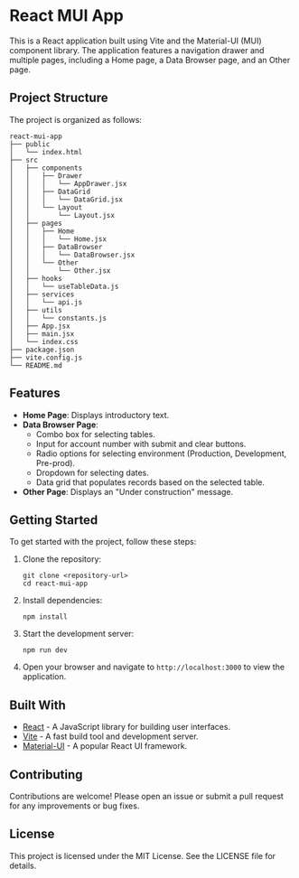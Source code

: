 # React MUI App

This is a React application built using Vite and the Material-UI (MUI) component library. The application features a navigation drawer and multiple pages, including a Home page, a Data Browser page, and an Other page.

## Project Structure

The project is organized as follows:

```
react-mui-app
├── public
│   └── index.html
├── src
│   ├── components
│   │   ├── Drawer
│   │   │   └── AppDrawer.jsx
│   │   ├── DataGrid
│   │   │   └── DataGrid.jsx
│   │   └── Layout
│   │       └── Layout.jsx
│   ├── pages
│   │   ├── Home
│   │   │   └── Home.jsx
│   │   ├── DataBrowser
│   │   │   └── DataBrowser.jsx
│   │   └── Other
│   │       └── Other.jsx
│   ├── hooks
│   │   └── useTableData.js
│   ├── services
│   │   └── api.js
│   ├── utils
│   │   └── constants.js
│   ├── App.jsx
│   ├── main.jsx
│   └── index.css
├── package.json
├── vite.config.js
└── README.md
```

## Features

- **Home Page**: Displays introductory text.
- **Data Browser Page**: 
  - Combo box for selecting tables.
  - Input for account number with submit and clear buttons.
  - Radio options for selecting environment (Production, Development, Pre-prod).
  - Dropdown for selecting dates.
  - Data grid that populates records based on the selected table.
- **Other Page**: Displays an "Under construction" message.

## Getting Started

To get started with the project, follow these steps:

1. Clone the repository:
   ```
   git clone <repository-url>
   cd react-mui-app
   ```

2. Install dependencies:
   ```
   npm install
   ```

3. Start the development server:
   ```
   npm run dev
   ```

4. Open your browser and navigate to `http://localhost:3000` to view the application.

## Built With

- [React](https://reactjs.org/) - A JavaScript library for building user interfaces.
- [Vite](https://vitejs.dev/) - A fast build tool and development server.
- [Material-UI](https://mui.com/) - A popular React UI framework.

## Contributing

Contributions are welcome! Please open an issue or submit a pull request for any improvements or bug fixes.

## License

This project is licensed under the MIT License. See the LICENSE file for details.